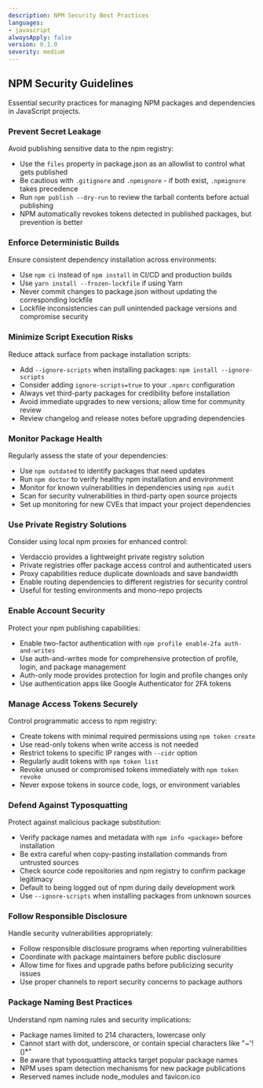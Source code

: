 ```yaml
---
description: NPM Security Best Practices
languages:
- javascript
alwaysApply: false
version: 0.1.0
severity: medium
---
```


## NPM Security Guidelines

Essential security practices for managing NPM packages and dependencies in JavaScript projects.

### Prevent Secret Leakage

Avoid publishing sensitive data to the npm registry:
- Use the `files` property in package.json as an allowlist to control what gets published
- Be cautious with `.gitignore` and `.npmignore` - if both exist, `.npmignore` takes precedence
- Run `npm publish --dry-run` to review the tarball contents before actual publishing
- NPM automatically revokes tokens detected in published packages, but prevention is better

### Enforce Deterministic Builds

Ensure consistent dependency installation across environments:
- Use `npm ci` instead of `npm install` in CI/CD and production builds
- Use `yarn install --frozen-lockfile` if using Yarn
- Never commit changes to package.json without updating the corresponding lockfile
- Lockfile inconsistencies can pull unintended package versions and compromise security

### Minimize Script Execution Risks

Reduce attack surface from package installation scripts:
- Add `--ignore-scripts` when installing packages: `npm install --ignore-scripts`
- Consider adding `ignore-scripts=true` to your `.npmrc` configuration
- Always vet third-party packages for credibility before installation
- Avoid immediate upgrades to new versions; allow time for community review
- Review changelog and release notes before upgrading dependencies

### Monitor Package Health

Regularly assess the state of your dependencies:
- Use `npm outdated` to identify packages that need updates
- Run `npm doctor` to verify healthy npm installation and environment
- Monitor for known vulnerabilities in dependencies using `npm audit`
- Scan for security vulnerabilities in third-party open source projects
- Set up monitoring for new CVEs that impact your project dependencies

### Use Private Registry Solutions

Consider using local npm proxies for enhanced control:
- Verdaccio provides a lightweight private registry solution
- Private registries offer package access control and authenticated users
- Proxy capabilities reduce duplicate downloads and save bandwidth
- Enable routing dependencies to different registries for security control
- Useful for testing environments and mono-repo projects

### Enable Account Security

Protect your npm publishing capabilities:
- Enable two-factor authentication with `npm profile enable-2fa auth-and-writes`
- Use auth-and-writes mode for comprehensive protection of profile, login, and package management
- Auth-only mode provides protection for login and profile changes only
- Use authentication apps like Google Authenticator for 2FA tokens

### Manage Access Tokens Securely

Control programmatic access to npm registry:
- Create tokens with minimal required permissions using `npm token create`
- Use read-only tokens when write access is not needed
- Restrict tokens to specific IP ranges with `--cidr` option
- Regularly audit tokens with `npm token list`
- Revoke unused or compromised tokens immediately with `npm token revoke`
- Never expose tokens in source code, logs, or environment variables

### Defend Against Typosquatting

Protect against malicious package substitution:
- Verify package names and metadata with `npm info <package>` before installation
- Be extra careful when copy-pasting installation commands from untrusted sources
- Check source code repositories and npm registry to confirm package legitimacy
- Default to being logged out of npm during daily development work
- Use `--ignore-scripts` when installing packages from unknown sources

### Follow Responsible Disclosure

Handle security vulnerabilities appropriately:
- Follow responsible disclosure programs when reporting vulnerabilities
- Coordinate with package maintainers before public disclosure
- Allow time for fixes and upgrade paths before publicizing security issues
- Use proper channels to report security concerns to package authors

### Package Naming Best Practices

Understand npm naming rules and security implications:
- Package names limited to 214 characters, lowercase only
- Cannot start with dot, underscore, or contain special characters like "~\'!()*"
- Be aware that typosquatting attacks target popular package names
- NPM uses spam detection mechanisms for new package publications
- Reserved names include node_modules and favicon.ico